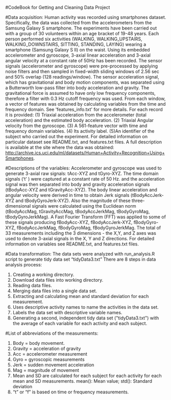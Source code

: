 #CodeBook for Getting and Cleaning Data Project

#Data acquisition: 
Human activity was recorded using smartphones dataset. Specifically, the data was collected from the accelerometers from the Samsung Galaxy S smartphone. The experiments have been carried out with a group of 30 volunteers within an age bracket of 19-48 years. Each person performed six activities (WALKING, WALKING_UPSTAIRS, WALKING_DOWNSTAIRS, SITTING, STANDING, LAYING) wearing a smartphone (Samsung Galaxy S II) on the waist. Using its embedded accelerometer and gyroscope, 3-axial linear acceleration and 3-axial angular velocity at a constant rate of 50Hz has been recorded. The sensor signals (accelerometer and gyroscope) were pre-processed by applying noise filters and then sampled in fixed-width sliding windows of 2.56 sec and 50% overlap (128 readings/window). The sensor acceleration signal, which has gravitational and body motion components, was separated using a Butterworth low-pass filter into body acceleration and gravity. The gravitational force is assumed to have only low frequency components, therefore a filter with 0.3 Hz cutoff frequency was used. From each window, a vector of features was obtained by calculating variables from the time and frequency domain. See 'features_info.txt' for more details. For each record it is provided: (1) Triaxial acceleration from the accelerometer (total acceleration) and the estimated body acceleration. (2) Triaxial Angular velocity from the gyroscope. (3) A 561-feature vector with time and frequency domain variables. (4) Its activity label. (5)An identifier of the subject who carried out the experiment. For detailed information on particular dataset see README.txt, and features.txt files. A full description is available at the site where the data was obtained: http://archive.ics.uci.edu/ml/datasets/Human+Activity+Recognition+Using+Smartphones.

#Descriptions of the variables:
Accelerometer and gyroscope was used to generate 3-axial raw signals: tAcc-XYZ and tGyro-XYZ. The time domain signals (‘t’ ) were captured at a constant rate of 50 Hz. and the acceleration signal was then separated into body and gravity acceleration signals (tBodyAcc-XYZ and tGravityAcc-XYZ). The body linear acceleration and angular velocity were derived in time to obtain Jerk signals (tBodyAccJerk-XYZ and tBodyGyroJerk-XYZ). Also the magnitude of these three-dimensional signals were calculated using the Euclidean norm (tBodyAccMag, tGravityAccMag, tBodyAccJerkMag, tBodyGyroMag, tBodyGyroJerkMag). A Fast Fourier Transform (FFT) was applied to some of these signals producing fBodyAcc-XYZ, fBodyAccJerk-XYZ, fBodyGyro-XYZ, fBodyAccJerkMag, fBodyGyroMag, fBodyGyroJerkMag. The total of 33 measurements including the 3 dimensions - the X,Y, and Z axes was used to denote 3-axial signals in the X, Y and Z directions. For detailed information on variables see README.txt, and features.txt files.

#Data transformation:
The data sets were analyzed with run_analysis.R script to generate tidy data set “tidyData3.txt”
There are 8 steps in data analysis process:

1.	Creating a working directory. 
2.	Download data files into working directory. 
3.	Reading data files.
4.	Merging data files into a single data set. 
5.	Extracting and calculating mean and standard deviation for each measurement. 
6.	Uses descriptive activity names to name the activities in the data set. 
7.	Labels the data set with descriptive variable names. 
8.	Generating a second, independent tidy data set ("tidyData3.txt") with the average of each variable for each activity and each subject.

#List of abbreviations of the measurements:
1.	Body = body movement.
2.	Gravity = acceleration of gravity
3.	Acc = accelerometer measurement
4.	Gyro = gyroscopic measurements
5.	Jerk = sudden movement acceleration
6.	Mag = magnitude of movement
7.	Mean and SD are calculated for each subject for each activity for each mean and SD measurements. mean(): Mean value; std(): Standard deviation
8.	“t” or “f” is based on time or frequency measurements.


